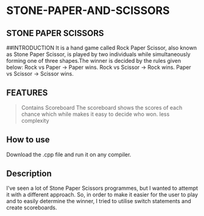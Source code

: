 # STONE-PAPER-AND-SCISSORS
##  STONE   PAPER   SCISSORS
##INTRODUCTION
 It is a hand game called Rock Paper Scissor, also known as Stone Paper Scissor, is played by two individuals while simultaneously forming one of three shapes.The winner is decided by the rules given below:
 Rock vs Paper -> Paper wins.
Rock vs Scissor -> Rock wins.
Paper vs Scissor -> Scissor wins.

## FEATURES
> Contains Scoreboard
The scoreboard shows the scores of each chance which while makes it easy to decide who won.
> less complexity

## How to use
Download the .cpp file and run it on any compiler.

## Description
I've seen a lot of Stone Paper Scissors programmes, but I wanted to attempt it with a different approach. So, in order to make it easier for the user to play and to easily determine the winner, I tried to utilise switch statements and create scoreboards.
